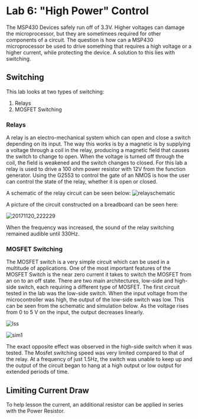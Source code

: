 # Lab 6: "High Power" Control

The MSP430 Devices safely run off of 3.3V. Higher voltages can damage the microprocessor, but they are sometimees required for other components of a circuit. The question is how can a MSP430 microprocessor be used to drive something that requires a high voltage or a higher current, while protecting the device. A solution to this lies with switching. 

## Switching

This lab looks at two types of switching:
1. Relays
2. MOSFET Switching

### Relays

A relay is an electro-mechanical system which can open and close a switch depending on its input. The way this works is by a magnetic is by supplying a voltage through a coil in the relay, producing a magnetic field that causes the switch to change to open. When the voltage is turned off through the coil, the field is weakened and the switch changes to closed. For this lab a relay is used to drive a 100 ohm power resistor with 12V from the function generator. Using the G2553 to control the gate of an NMOS is how the user can control the state of the relay, whether it is open or closed. 

A schematic of the relay circuit can be seen below:
![relayschematic](https://user-images.githubusercontent.com/31701000/33510010-179d41e2-d6d5-11e7-943e-1b9d66e985ff.png)


A picture of the circuit constructed on a breadboard can be seen here:

![20171120_222229](https://user-images.githubusercontent.com/31701000/33510005-01d9d550-d6d5-11e7-9e20-9374e115bff2.jpg)

When the frequency was increased, the sound of the relay switching remained audible until 330Hz.


### MOSFET Switching
The MOSFET switch is a very simple circuit which can be used in a multitude of applications. One of the most important features of the MOSFET Switch is the near zero current it takes to switch the MOSFET from an on to an off state. There are two main architectures, low-side and high-side switch, each requiring a different type of MOSFET. The first circuit tested in the lab was the low-side switch. When the input voltage from the microcontroller was high, the output of the low-side switch was low. This can be seen from the schematic and simulation below. As the voltage rises from 0 to 5 V on the input, the output decreases linearly. 

![lss](https://user-images.githubusercontent.com/31484781/33511171-3ccb527e-d6e4-11e7-972e-266b95c37500.JPG)

![sim1](https://user-images.githubusercontent.com/31484781/33511172-410a5862-d6e4-11e7-8e95-0dfe54b5ff24.JPG)

The exact opposite effect was observed in the high-side switch when it was tested. The Mosfet switching speed was very limited compared to that of the relay. At a frequency of just 1.5Hz, the switch was unable to keep up and the output of the circuit began to hang at a high output or low output for extended periods of time. 

## Limiting Current Draw
To help lesson the current, an additional resistor can be applied in series with the Power Resistor.
